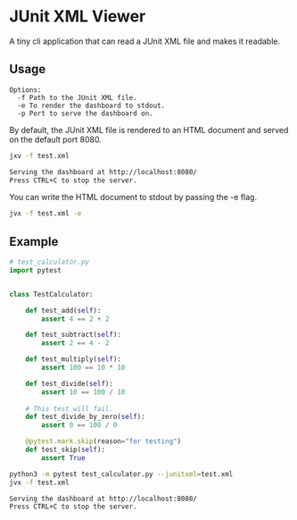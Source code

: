 # JUnit XML Viewer

A tiny cli application that can read a JUnit XML file and makes it readable.

## Usage

```text
Options:
  -f Path to the JUnit XML file.
  -e To render the dashboard to stdout.
  -p Port to serve the dashboard on.
```

By default, the JUnit XML file is rendered to an HTML document and served on the default port 8080. 

```sh
jxv -f test.xml

Serving the dashboard at http://localhost:8080/
Press CTRL+C to stop the server.
```

You can write the HTML document to stdout by passing the -e flag.

```sh
jvx -f test.xml -e
```

## Example

```python
# test_calculator.py
import pytest


class TestCalculator:

    def test_add(self):
        assert 4 == 2 + 2

    def test_subtract(self):
        assert 2 == 4 - 2

    def test_multiply(self):
        assert 100 == 10 * 10

    def test_divide(self):
        assert 10 == 100 / 10
    
    # This test will fail.
    def test_divide_by_zero(self):
        assert 0 == 100 / 0

    @pytest.mark.skip(reason="for testing")
    def test_skip(self):
        assert True
```

```sh
python3 -m pytest test_calculator.py --junitxml=test.xml
jvx -f test.xml

Serving the dashboard at http://localhost:8080/
Press CTRL+C to stop the server.
```
